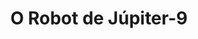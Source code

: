 ---
Numero: 57
title: O Robot de Júpiter-9
Autor: Paul French
Co-autor: 
Ano-de-Publicacao: 1960
Titulo-original: Lucky Starr and the Moons of Jupiter
Tradutor: Mário-Henrique Leiria
Co-tradutor: 
Ano-de-edicao: 1957
alias: Paul-French
Autor2-alias: 
Tradutor1-alias: Mario-Henrique-Leiria
Tradutor2-alias: 
Titulo-link: 57-O-Robot-de-Jupiter-9
Capa: Lima de Freitas
pags: 134
Capa-link: Lima-de-Freitas
---
